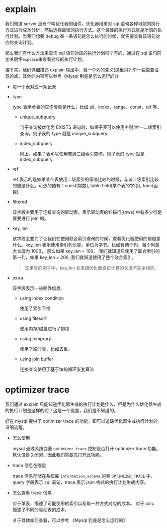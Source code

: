 # explain

我们知道 server 层有个叫优化器的组件，优化器用来对 sql 语句各种可能的执行方式进行成本分析，然后选择最佳的执行方式。这个最佳的执行方式就是所谓的执行计划。当我们想要 debug 某一条语句是怎么执行的时候，就需要查看该语句对应的查询计划。

那么我们有什么方法来查询 sql 语句对应的执行计划吗？有的，通过在 sql 语句前加关键字`explain`来查看对应的执行计划。

接下来，我们详细描述 explain 输出中，每一个列的含义(这里只列举一些需要注意的点，其他的内容可以参考《Mysql 到底是怎么运行的》)

- 每一个表对应一条记录
- type

    type 表示单表的查询类型是什么，比如 all、index、range、const、ref 等。

    - unique_subquery

        当子查询被优化为 EXISTS 语句时，如果子表可以使用主键/唯一二级索引查询，则子表的 type 就是 unique_subquery.

    - index_subquery

        同上，如果子表可以使用普通二级索引查询，则子表的 type 就是 index_subquery.

- ref

    ref 表示的是如果某个表使用二级索引的等值比较的时候，与该二级索引比较的值是什么。可选的值有：const(常数), table.field(某个表的字段), func(函数)

- filtered

    该字段主要用于连接查询的驱动表，表示驱动表的扫描行(rows) 中有多少行是要要进行 join 的。

- key_len

    该字段主要为了让我们在使用联合索引查询的时候，查看优化器使用的前缀是什么。key_len 表示使用索引列长度，单位为字节。比如有两个列，每个列最大长度为 100B， 那么如果 key_len = 100， 我们就知道只使用了联合索引的第一列，如果 key_len = 200, 我们就知道使用了整个联合索引。

    > 这里举的例子中，key_len 长度跟优化器真正计算的长度不完全相同。

- extra

    该字段表示一些额外信息。

    - using index condition

        使用了索引下推

    - using filesort

        使用内存/磁盘进行了排序

    - using temprary

        使用了临时表，比如去重。

    - using join buffer

        连接查询使用了基于块的循环嵌套算法

# optimizer trace

我们通过 explain 只能知道优化器生成的执行计划是什么，但是为什么优化器生成的执行计划是这样的呢？这是一个黑盒，我们是不知道的。

好在 mysql 提供了 optimizer trace 的功能，即可以追踪优化器生成执行计划的详细流程。

- 怎么使用

    mysql 通过系统变量 `optimizer_trace` 控制是否打开 optimizer trace 功能。 默认值是关闭的，因此我们需要先打开此功能。

- trace 信息在哪里

    trace 信息存储在系统库 `information_schema` 的表 `OPTIMIZER_TRACE` 中，query 字段表示 sql 语句，trace 表示 json 格式的执行计划生成内容。

- 怎么查看 trace 信息

    对于单表，描述了可能使用的索引以及每一种方式对应的成本。
    对于 join， 描述了不同的驱动表的成本。

    关于具体如何查看，可以参考 《Mysql 到底是怎么运行的》










